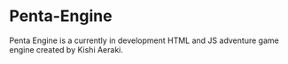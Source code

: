 # Penta-Engine

Penta Engine is a currently in development HTML and JS adventure game engine created by Kishi Aeraki.
